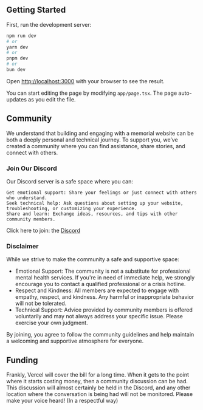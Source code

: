 ## Getting Started

First, run the development server:

```bash
npm run dev
# or
yarn dev
# or
pnpm dev
# or
bun dev
```

Open [http://localhost:3000](http://localhost:3000) with your browser to see the result.

You can start editing the page by modifying `app/page.tsx`. The page auto-updates as you edit the file.

## Community

We understand that building and engaging with a memorial website can be both a deeply personal and technical journey. To support you, we’ve created a community where you can find assistance, share stories, and connect with others.

### Join Our Discord

Our Discord server is a safe space where you can:

    Get emotional support: Share your feelings or just connect with others who understand.
    Seek technical help: Ask questions about setting up your website, troubleshooting, or customizing your experience.
    Share and learn: Exchange ideas, resources, and tips with other community members.

Click here to join: the [Discord](https://discord.gg/uNNBhpuSEd)

### Disclaimer

While we strive to make the community a safe and supportive space:

- Emotional Support: The community is not a substitute for professional mental health services. If you're in need of immediate help, we strongly encourage you to contact a qualified professional or a crisis hotline.
- Respect and Kindness: All members are expected to engage with empathy, respect, and kindness. Any harmful or inappropriate behavior will not be tolerated.
- Technical Support: Advice provided by community members is offered voluntarily and may not always address your specific issue. Please exercise your own judgment.

By joining, you agree to follow the community guidelines and help maintain a welcoming and supportive atmosphere for everyone.

## Funding

Frankly, Vercel will cover the bill for a long time. When it gets to the point where it starts costing money, then a community discussion can be had. This discussion will almost certainly be held in the Discord, and any other location where the conversation is being had will not be monitored. Please make your voice heard! (In a respectful way)


